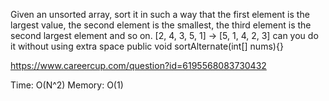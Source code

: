 Given an unsorted array, sort it in such a way that the first
element is the largest value, the second element is the smallest,
the third element is the second largest element and so on.
[2, 4, 3, 5, 1] -> [5, 1, 4, 2, 3]
can you do it without using extra space
public void sortAlternate(int[] nums){}

https://www.careercup.com/question?id=6195568083730432

Time: O(N^2)
Memory: O(1)
